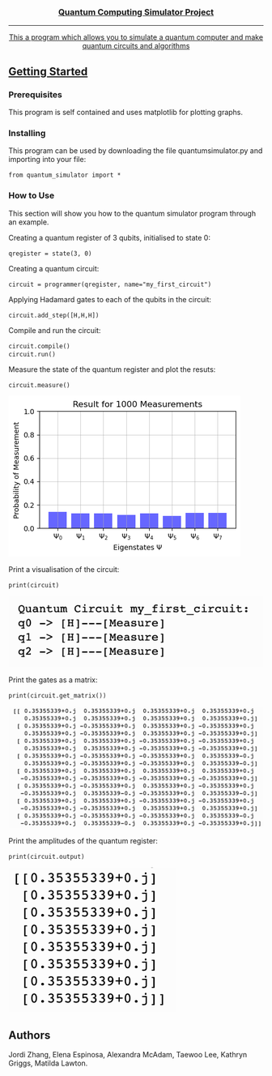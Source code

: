 <p align="center">
  <a href="addlinktopage" rel="noopener">
</p>

<h3 align="center">Quantum Computing Simulator Project</h3>

---

<p align="center"> This a program which allows you to simulate a quantum computer and make quantum circuits and algorithms 
    <br> 
</p>

<!-- ## Table of Contents
- [Table of Contents](#table-of-contents)
- [Getting Started ](#getting-started-)
  - [Prerequisites](#prerequisites)
  - [Installing](#installing)
- [Usage ](#usage-)
- [Authors ](#authors-) -->

<!-- ## About <a name = "about"></a>
A python progrom to simulate quantum computing on a classical computer. -->

## Getting Started <a name = "getting_started"></a>

### Prerequisites
This program is self contained and uses matplotlib for plotting graphs.

### Installing
This program can be used by downloading the file quantumsimulator.py and importing into your file:

```
from quantum_simulator import *
```

### How to Use 
This section will show you how to the quantum simulator program through an example.


Creating a quantum register of 3 qubits, initialised to state 0:

```
qregister = state(3, 0)
```

Creating a quantum circuit:

```
circuit = programmer(qregister, name="my_first_circuit")
```

Applying Hadamard gates to each of the qubits in the circuit:

```
circuit.add_step([H,H,H])
```

Compile and run the circuit:

```
circuit.compile()
circuit.run()
```


Measure the state of the quantum register and plot the resuts:
```
circuit.measure()
```
![graph](./measureplot.png) 


Print a visualisation of the circuit:
```
print(circuit)
```
![graph](./visualcircuit.png) 


Print the gates as a matrix:
```
print(circuit.get_matrix())
```
![graph](./matrixcircuit.png) 


Print the amplitudes of the quantum register:
```
print(circuit.output)

```
![graph](./amplitudes.png) 


## Authors <a name = "authors"></a>
Jordi Zhang,
Elena Espinosa,
Alexandra McAdam,
Taewoo Lee,
Kathryn Griggs,
Matilda Lawton.


